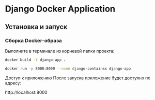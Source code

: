 # Django Docker Application

## Установка и запуск

### Сборка Docker-образа

Выполните в терминале из корневой папки проекта:

```bash
docker build -t django-app .
```

```bash
docker run -p 8000:8000 --name django-containss django-app
```

Доступ к приложению
После запуска приложение будет доступно по адресу:

http://localhost:8000